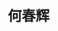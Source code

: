 ---
title: 何春辉
graduate_time: 2024
position: 硕士
photo: "/url_test/alumnus/hechunhui/photo.jpg"
place: 9
career: "-"
---